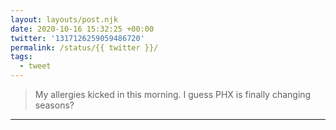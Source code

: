 ```yaml
---
layout: layouts/post.njk
date: 2020-10-16 15:32:25 +00:00
twitter: '1317126259059486720'
permalink: /status/{{ twitter }}/
tags: 
  - tweet
---
```


> My allergies kicked in this morning. I guess PHX is finally changing seasons?

---

